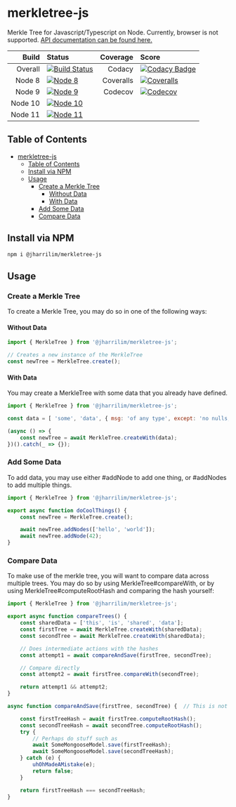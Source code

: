 # merkletree-js

Merkle Tree for Javascript/Typescript on Node. Currently, browser is not supported. [API documentation can be found here.](https://jharrilim.github.io/merkletree-js/)

| Build | Status | Coverage | Score |
| --: | :-- | --: | :-- |
| Overall | [![Build Status]](https://travis-ci.org/jharrilim/merkletree-js) | Codacy | [![Codacy Badge]](https://www.codacy.com/app/jharri50/merkletree-js?utm_source=github.com&amp;utm_medium=referral&amp;utm_content=jharrilim/merkletree-js&amp;utm_campaign=Badge_Grade) |
| Node 8 | [![Node 8]](https://travis-ci.org/jharrilim/merkletree-js) | Coveralls | [![Coveralls]](https://coveralls.io/github/jharrilim/merkletree-js?branch=master) |
| Node 9 | [![Node 9]](https://travis-ci.org/jharrilim/merkletree-js) |  Codecov | [![Codecov]](https://codecov.io/gh/jharrilim/merkletree-js) |
| Node 10 | [![Node 10]](https://travis-ci.org/jharrilim/merkletree-js) |
| Node 11 | [![Node 11]](https://travis-ci.org/jharrilim/merkletree-js) |

## Table of Contents
- [merkletree-js](#merkletree-js)
  - [Table of Contents](#table-of-contents)
  - [Install via NPM](#install-via-npm)
  - [Usage](#usage)
    - [Create a Merkle Tree](#create-a-merkle-tree)
      - [Without Data](#without-data)
      - [With Data](#with-data)
    - [Add Some Data](#add-some-data)
    - [Compare Data](#compare-data)

## Install via NPM

```sh
npm i @jharrilim/merkletree-js
```

## Usage

### Create a Merkle Tree

To create a Merkle Tree, you may do so in one of the following ways:

#### Without Data

```js
import { MerkleTree } from '@jharrilim/merkletree-js';

// Creates a new instance of the MerkleTree
const newTree = MerkleTree.create();
```

#### With Data

You may create a MerkleTree with some data that you already have defined.

```js
import { MerkleTree } from '@jharrilim/merkletree-js';

const data = [ 'some', 'data', { msg: 'of any type', except: 'no nulls, functions, or undefined' }, true ];

(async () => {
    const newTree = await MerkleTree.createWith(data);
})().catch(_ => {});
```

### Add Some Data

To add data, you may use either #addNode to add one thing, or #addNodes to add multiple things.

```js
import { MerkleTree } from '@jharrilim/merkletree-js';

export async function doCoolThings() {
    const newTree = MerkleTree.create();

    await newTree.addNodes(['hello', 'world']);
    await newTree.addNode(42);
}
```

### Compare Data

To make use of the merkle tree, you will want to compare data across multiple trees. You may do so
by using MerkleTree#compareWith, or by using MerkleTree#computeRootHash and comparing the hash yourself:

```js
import { MerkleTree } from '@jharrilim/merkletree-js';

export async function compareTrees() {
    const sharedData = ['this', 'is', 'shared', 'data'];
    const firstTree = await MerkleTree.createWith(sharedData);
    const secondTree = await MerkleTree.createWith(sharedData);

    // Does intermediate actions with the hashes
    const attempt1 = await compareAndSave(firstTree, secondTree);

    // Compare directly
    const attempt2 = await firstTree.compareWith(secondTree);

    return attempt1 && attempt2;
}

async function compareAndSave(firstTree, secondTree) {  // This is not price matching

    const firstTreeHash = await firstTree.computeRootHash();
    const secondTreeHash = await secondTree.computeRootHash();
    try {
        // Perhaps do stuff such as
        await SomeMongooseModel.save(firstTreeHash);
        await SomeMongooseModel.save(secondTreeHash);
    } catch (e) {
        uhOhMadeAMistake(e);
        return false;
    }

    return firstTreeHash === secondTreeHash;
}
```
[Build Status]: https://travis-ci.org/jharrilim/merkletree-js.svg?branch=master
[Codecov]: https://codecov.io/gh/jharrilim/merkletree-js/branch/master/graph/badge.svg
[Codacy Badge]: https://api.codacy.com/project/badge/Grade/56df89b36bfe4c6396e105184aceb66a
[Coveralls]: https://coveralls.io/repos/github/jharrilim/merkletree-js/badge.svg?branch=master
[Node 8]: https://travis-matrix-badges.herokuapp.com/repos/jharrilim/merkletree-js/branches/master/1
[Node 9]: https://travis-matrix-badges.herokuapp.com/repos/jharrilim/merkletree-js/branches/master/2
[Node 10]: https://travis-matrix-badges.herokuapp.com/repos/jharrilim/merkletree-js/branches/master/3
[Node 11]: https://travis-matrix-badges.herokuapp.com/repos/jharrilim/merkletree-js/branches/master/4
